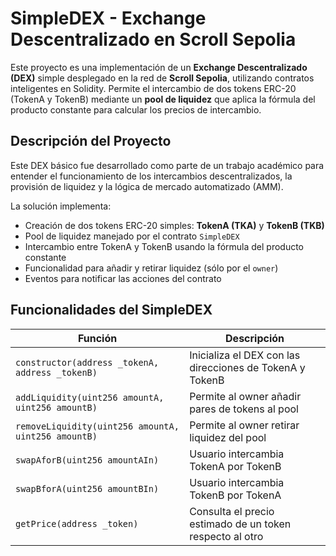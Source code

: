 # SimpleDEX - Exchange Descentralizado en Scroll Sepolia

Este proyecto es una implementación de un **Exchange Descentralizado (DEX)** simple desplegado en la red de **Scroll Sepolia**, utilizando contratos inteligentes en Solidity. Permite el intercambio de dos tokens ERC-20 (TokenA y TokenB) mediante un **pool de liquidez** que aplica la fórmula del producto constante para calcular los precios de intercambio.


## Descripción del Proyecto

Este DEX básico fue desarrollado como parte de un trabajo académico para entender el funcionamiento de los intercambios descentralizados, la provisión de liquidez y la lógica de mercado automatizado (AMM).

La solución implementa:

-  Creación de dos tokens ERC-20 simples: **TokenA (TKA)** y **TokenB (TKB)**
-  Pool de liquidez manejado por el contrato `SimpleDEX`
-  Intercambio entre TokenA y TokenB usando la fórmula del producto constante
-  Funcionalidad para añadir y retirar liquidez (sólo por el `owner`)
-  Eventos para notificar las acciones del contrato

## Funcionalidades del SimpleDEX

| Función                                             | Descripción                                              |
| --------------------------------------------------- | -------------------------------------------------------- |
| `constructor(address _tokenA, address _tokenB)`     | Inicializa el DEX con las direcciones de TokenA y TokenB |
| `addLiquidity(uint256 amountA, uint256 amountB)`    | Permite al owner añadir pares de tokens al pool          |
| `removeLiquidity(uint256 amountA, uint256 amountB)` | Permite al owner retirar liquidez del pool               |
| `swapAforB(uint256 amountAIn)`                      | Usuario intercambia TokenA por TokenB                    |
| `swapBforA(uint256 amountBIn)`                      | Usuario intercambia TokenB por TokenA                    |
| `getPrice(address _token)`                          | Consulta el precio estimado de un token respecto al otro |

